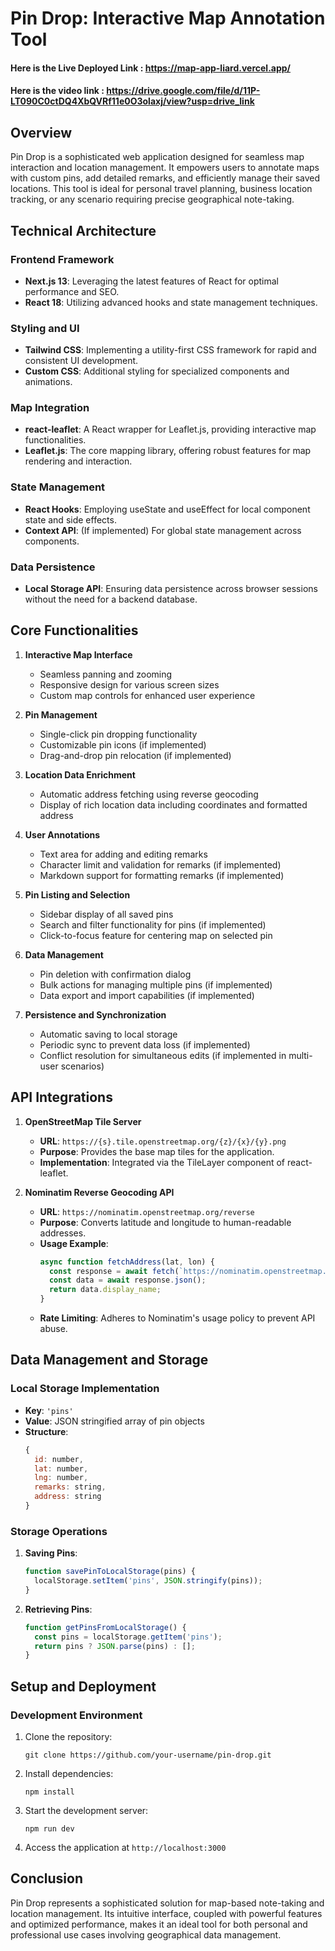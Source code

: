 # Pin Drop: Interactive Map Annotation Tool
#### Here is the Live Deployed Link : https://map-app-liard.vercel.app/
#### Here is the video link : https://drive.google.com/file/d/11P-LT090C0ctDQ4XbQVRf11e0O3olaxj/view?usp=drive_link
## Overview
Pin Drop is a sophisticated web application designed for seamless map interaction and location management. It empowers users to annotate maps with custom pins, add detailed remarks, and efficiently manage their saved locations. This tool is ideal for personal travel planning, business location tracking, or any scenario requiring precise geographical note-taking.

## Technical Architecture

### Frontend Framework
- **Next.js 13**: Leveraging the latest features of React for optimal performance and SEO.
- **React 18**: Utilizing advanced hooks and state management techniques.

### Styling and UI
- **Tailwind CSS**: Implementing a utility-first CSS framework for rapid and consistent UI development.
- **Custom CSS**: Additional styling for specialized components and animations.

### Map Integration
- **react-leaflet**: A React wrapper for Leaflet.js, providing interactive map functionalities.
- **Leaflet.js**: The core mapping library, offering robust features for map rendering and interaction.

### State Management
- **React Hooks**: Employing useState and useEffect for local component state and side effects.
- **Context API**: (If implemented) For global state management across components.

### Data Persistence
- **Local Storage API**: Ensuring data persistence across browser sessions without the need for a backend database.

## Core Functionalities

1. **Interactive Map Interface**
   - Seamless panning and zooming
   - Responsive design for various screen sizes
   - Custom map controls for enhanced user experience

2. **Pin Management**
   - Single-click pin dropping functionality
   - Customizable pin icons (if implemented)
   - Drag-and-drop pin relocation (if implemented)

3. **Location Data Enrichment**
   - Automatic address fetching using reverse geocoding
   - Display of rich location data including coordinates and formatted address

4. **User Annotations**
   - Text area for adding and editing remarks
   - Character limit and validation for remarks (if implemented)
   - Markdown support for formatting remarks (if implemented)

5. **Pin Listing and Selection**
   - Sidebar display of all saved pins
   - Search and filter functionality for pins (if implemented)
   - Click-to-focus feature for centering map on selected pin

6. **Data Management**
   - Pin deletion with confirmation dialog
   - Bulk actions for managing multiple pins (if implemented)
   - Data export and import capabilities (if implemented)

7. **Persistence and Synchronization**
   - Automatic saving to local storage
   - Periodic sync to prevent data loss (if implemented)
   - Conflict resolution for simultaneous edits (if implemented in multi-user scenarios)

## API Integrations

1. **OpenStreetMap Tile Server**
   - **URL**: `https://{s}.tile.openstreetmap.org/{z}/{x}/{y}.png`
   - **Purpose**: Provides the base map tiles for the application.
   - **Implementation**: Integrated via the TileLayer component of react-leaflet.

2. **Nominatim Reverse Geocoding API**
   - **URL**: `https://nominatim.openstreetmap.org/reverse`
   - **Purpose**: Converts latitude and longitude to human-readable addresses.
   - **Usage Example**:
     ```javascript
     async function fetchAddress(lat, lon) {
       const response = await fetch(`https://nominatim.openstreetmap.org/reverse?format=json&lat=${lat}&lon=${lon}`);
       const data = await response.json();
       return data.display_name;
     }
     ```
   - **Rate Limiting**: Adheres to Nominatim's usage policy to prevent API abuse.

## Data Management and Storage

### Local Storage Implementation
- **Key**: `'pins'`
- **Value**: JSON stringified array of pin objects
- **Structure**:
  ```javascript
  {
    id: number,
    lat: number,
    lng: number,
    remarks: string,
    address: string
  }
  ```

### Storage Operations
1. **Saving Pins**:
   ```javascript
   function savePinToLocalStorage(pins) {
     localStorage.setItem('pins', JSON.stringify(pins));
   }
   ```

2. **Retrieving Pins**:
   ```javascript
   function getPinsFromLocalStorage() {
     const pins = localStorage.getItem('pins');
     return pins ? JSON.parse(pins) : [];
   }
   ```
## Setup and Deployment

### Development Environment
1. Clone the repository:
   ```
   git clone https://github.com/your-username/pin-drop.git
   ```
2. Install dependencies:
   ```
   npm install
   ```
3. Start the development server:
   ```
   npm run dev
   ```
4. Access the application at `http://localhost:3000`


## Conclusion
Pin Drop represents a sophisticated solution for map-based note-taking and location management. Its intuitive interface, coupled with powerful features and optimized performance, makes it an ideal tool for both personal and professional use cases involving geographical data management.
